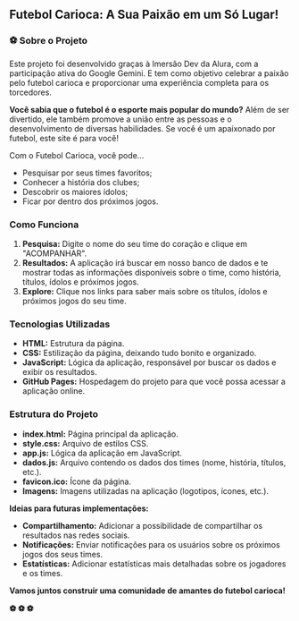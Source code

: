 ## **Futebol Carioca: A Sua Paixão em um Só Lugar!**

### **⚽ Sobre o Projeto**

Este projeto foi desenvolvido graças à Imersão Dev da Alura, com a participação ativa do Google Gemini. E tem como objetivo celebrar a paixão pelo futebol carioca e proporcionar uma experiência completa para os torcedores. 

**Você sabia que o futebol é o esporte mais popular do mundo?** Além de ser divertido, ele também promove a união entre as pessoas e o desenvolvimento de diversas habilidades. Se você é um apaixonado por futebol, este site é para você! 

Com o Futebol Carioca, você pode... 
* Pesquisar por seus times favoritos;
* Conhecer a história dos clubes;
* Descobrir os maiores ídolos;
* Ficar por dentro dos próximos jogos.

### **Como Funciona**

1. **Pesquisa:** Digite o nome do seu time do coração e clique em "ACOMPANHAR".
2. **Resultados:** A aplicação irá buscar em nosso banco de dados e te mostrar todas as informações disponíveis sobre o time, como história, títulos, ídolos e próximos jogos.
3. **Explore:** Clique nos links para saber mais sobre os títulos, ídolos e próximos jogos do seu time.

### **Tecnologias Utilizadas**

* **HTML:** Estrutura da página.
* **CSS:** Estilização da página, deixando tudo bonito e organizado.
* **JavaScript:** Lógica da aplicação, responsável por buscar os dados e exibir os resultados.
* **GitHub Pages:** Hospedagem do projeto para que você possa acessar a aplicação online.

### **Estrutura do Projeto**

* **index.html:** Página principal da aplicação.
* **style.css:** Arquivo de estilos CSS.
* **app.js:** Lógica da aplicação em JavaScript.
* **dados.js:** Arquivo contendo os dados dos times (nome, história, títulos, etc.).
* **favicon.ico:** Ícone da página.
* **Imagens:** Imagens utilizadas na aplicação (logotipos, ícones, etc.).

**Ideias para futuras implementações:**

* **Compartilhamento:** Adicionar a possibilidade de compartilhar os resultados nas redes sociais.
* **Notificações:** Enviar notificações para os usuários sobre os próximos jogos dos seus times.
* **Estatísticas:** Adicionar estatísticas mais detalhadas sobre os jogadores e os times.

**Vamos juntos construir uma comunidade de amantes do futebol carioca!**

**⚽ ⚽ ⚽**

